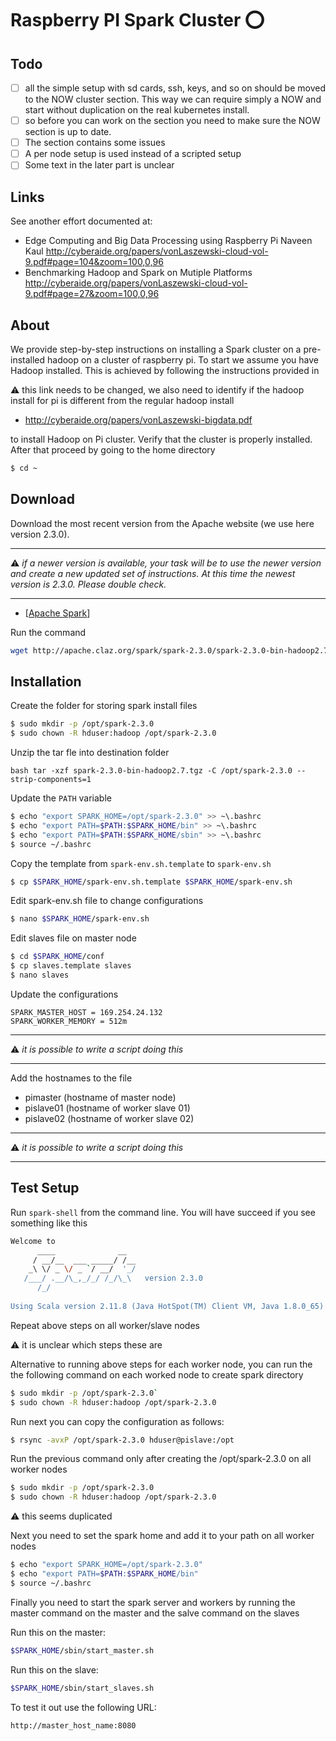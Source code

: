 # Raspberry PI Spark Cluster :o:

## Todo

- [ ] all the simple setup with sd cards, ssh, keys, and so on should be moved to the NOW cluster section. This way we can require simply a NOW and start without duplication on the real kubernetes install.
- [ ] so before you can work on the section you need to make sure the NOW section is up to date.
- [ ] The section contains some issues
- [ ] A per node setup is used instead of a scripted setup
- [ ] Some text in the later part is unclear

## Links

See another effort documented at:

* Edge Computing and Big Data Processing using Raspberry Pi
Naveen Kaul
<http://cyberaide.org/papers/vonLaszewski-cloud-vol-9.pdf#page=104&zoom=100,0,96>
* Benchmarking Hadoop and Spark on Mutiple Platforms
<http://cyberaide.org/papers/vonLaszewski-cloud-vol-9.pdf#page=27&zoom=100,0,96>


## About 

We provide step-by-step instructions on installing a Spark cluster on
a pre-installed hadoop on a cluster of raspberry pi. To start we
assume you have Hadoop installed. This is achieved by following the
instructions provided 
in

:warning: this link needs to be changed, we also need to identify if the hadoop 
install for pi is different from the regular hadoop install

* <http://cyberaide.org/papers/vonLaszewski-bigdata.pdf>

to
install Hadoop on Pi cluster. Verify that the cluster is properly
installed. After that proceed by going to the home directory

```bash
$ cd ~
```


## Download 

Download the most recent version from the Apache website (we use here
version 2.3.0).

---

:warning: *if a newer version is available, your task will be to use the
newer version and create a new updated set of instructions. At this
time the newest version is 2.3.0. Please double check.*

---

* [[Apache Spark](https://www.apache.org/dyn/closer.lua/spark/spark-2.3.0/spark-2.3.0-bin-hadoop2.7.tgz)] 

Run the command

```bash 
wget http://apache.claz.org/spark/spark-2.3.0/spark-2.3.0-bin-hadoop2.7.tgz 
```

## Installation

Create the folder for storing spark install files

```bash 
$ sudo mkdir -p /opt/spark-2.3.0
$ sudo chown -R hduser:hadoop /opt/spark-2.3.0 
```

Unzip the tar fle into destination folder

```bash tar -xzf spark-2.3.0-bin-hadoop2.7.tgz -C /opt/spark-2.3.0 --strip-components=1 ```

Update the `PATH` variable

```bash 
$ echo "export SPARK_HOME=/opt/spark-2.3.0" >> ~\.bashrc
$ echo "export PATH=$PATH:$SPARK_HOME/bin" >> ~\.bashrc
$ echo "export PATH=$PATH:$SPARK_HOME/sbin" >> ~\.bashrc
$ source ~/.bashrc 
```

Copy the template from `spark-env.sh.template` to `spark-env.sh`

```bash 
$ cp $SPARK_HOME/spark-env.sh.template $SPARK_HOME/spark-env.sh 
```

Edit spark-env.sh file to change configurations


```bash 
$ nano $SPARK_HOME/spark-env.sh 
```

Edit slaves file on master node

```bash 
$ cd $SPARK_HOME/conf
$ cp slaves.template slaves
$ nano slaves
``` 

Update the configurations

```
SPARK_MASTER_HOST = 169.254.24.132
SPARK_WORKER_MEMORY = 512m
```

---

:warning: *it is possible to write a script doing this*

---


Add the hostnames to the file

* pimaster (hostname of master node)
* pislave01 (hostname of worker slave 01)
* pislave02 (hostname of worker slave 02)

---

:warning: *it is possible to write a script doing this*

---

## Test Setup	

Run `spark-shell` from the command line. You will have succeed if you
see something like this

```bash 
Welcome to
      ____              __
     / __/__  ___ _____/ /__
    _\ \/ _ \/ _ `/ __/  '_/
   /___/ .__/\_,_/_/ /_/\_\   version 2.3.0
      /_/
         
Using Scala version 2.11.8 (Java HotSpot(TM) Client VM, Java 1.8.0_65)
```

Repeat above steps on all worker/slave nodes

:warning: it is unclear which steps these are

Alternative to running above steps for each worker node, you can run
the the following command on each worked node to create spark directory

```bash 
$ sudo mkdir -p /opt/spark-2.3.0`
$ sudo chown -R hduser:hadoop /opt/spark-2.3.0
```

Run next you can copy the configuration as follows:

``` bash
$ rsync -avxP /opt/spark-2.3.0 hduser@pislave:/opt
```

Run the previous command only after creating the /opt/spark-2.3.0 on
all worker nodes

```bash 
$ sudo mkdir -p /opt/spark-2.3.0
$ sudo chown -R hduser:hadoop /opt/spark-2.3.0
```

:warning: this seems duplicated

Next you need to set the spark home and add it to your path on all
worker nodes

```bash 
$ echo "export SPARK_HOME=/opt/spark-2.3.0"
$ echo "export PATH=$PATH:$SPARK_HOME/bin"
$ source ~/.bashrc
```

Finally you need to start the spark server and workers by running the
master command on the master and the salve command on the slaves

Run this on the master:

```bash 
$SPARK_HOME/sbin/start_master.sh 
```
Run this on the slave:

```bash 
$SPARK_HOME/sbin/start_slaves.sh 
```

To test it out use the following URL:

```http://master_host_name:8080```
